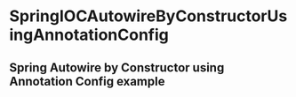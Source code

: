# SpringIOCAutowireByConstructorUsingAnnotationConfig
## Spring Autowire by Constructor using Annotation Config example
